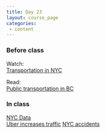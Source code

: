 ```yaml
---
title: Day 23
layout: course_page
categories:
 - content
---
```


### Before class 

Watch:  
[Transportation in NYC](https://www.ted.com/talks/ben_wellington_how_we_found_the_worst_place_to_park_in_new_york_city_using_big_data)  

Read:  
[Public transportation in BC](https://dsi.ubc.ca/sites/dsi.ubc.ca/files/dssg_final_report_open_transit.pdf)

### In class

[NYC Data](http://iquantny.tumblr.com/tagged/visionzero)  
[Uber increases traffic](http://www.nydailynews.com/opinion/turns-uber-clogging-streets-article-1.2981765)
[NYC accidents](https://nycdatascience.com/blog/student-works/r-visualization/interactive-visualizations-nyc-traffic-accidents-r-shiny/)
